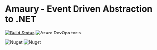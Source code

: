 # Amaury - Event Driven Abstraction to .NET

[![Build Status](https://dev.azure.com/acessocardvsts/Github/_apis/build/status/acessocard.amaury?branchName=master)](https://dev.azure.com/acessocardvsts/Github/_build/latest?definitionId=367&branchName=master) ![Azure DevOps tests](https://img.shields.io/azure-devops/tests/acessocardvsts/github/367?logo=acesso) 

![Nuget](https://img.shields.io/nuget/v/Amaury) ![Nuget](https://img.shields.io/nuget/dt/Amaury)

